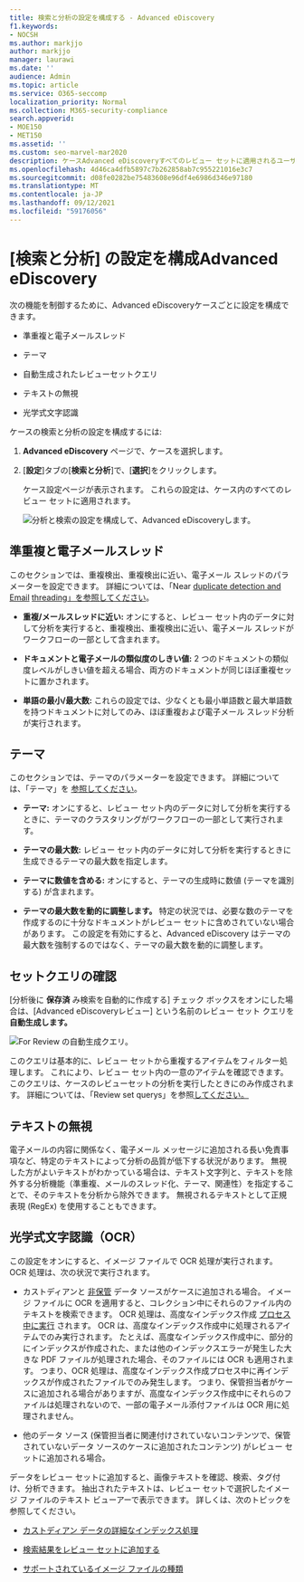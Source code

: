 ```yaml
---
title: 検索と分析の設定を構成する - Advanced eDiscovery
f1.keywords:
- NOCSH
ms.author: markjjo
author: markjjo
manager: laurawi
ms.date: ''
audience: Admin
ms.topic: article
ms.service: O365-seccomp
localization_priority: Normal
ms.collection: M365-security-compliance
search.appverid:
- MOE150
- MET150
ms.assetid: ''
ms.custom: seo-marvel-mar2020
description: ケースAdvanced eDiscoveryすべてのレビュー セットに適用されるユーザー設定を構成します。 これには、分析と光学式文字認識の設定が含まれます。
ms.openlocfilehash: 4d46ca4dfb5897c7b262858ab7c955221016e3c7
ms.sourcegitcommit: d08fe0282be75483608e96df4e6986d346e97180
ms.translationtype: MT
ms.contentlocale: ja-JP
ms.lasthandoff: 09/12/2021
ms.locfileid: "59176056"
---
```

# <a name="configure-search-and-analytics-settings-in-advanced-ediscovery"></a>[検索と分析] の設定を構成Advanced eDiscovery

次の機能を制御するために、Advanced eDiscoveryケースごとに設定を構成できます。

- 準重複と電子メールスレッド

- テーマ

- 自動生成されたレビューセットクエリ

- テキストの無視

- 光学式文字認識

ケースの検索と分析の設定を構成するには:

1. **Advanced eDiscovery** ページで、ケースを選択します。

2. [**設定**]タブの[**検索と分析**]で、[**選択**]をクリックします。

   ケース設定ページが表示されます。 これらの設定は、ケース内のすべてのレビュー セットに適用されます。

   ![分析と検索の設定を構成して、Advanced eDiscoveryします。](../media/AeDCaseSettings.png)

## <a name="near-duplicates-and-email-threading"></a>準重複と電子メールスレッド

このセクションでは、重複検出、重複検出に近い、電子メール スレッドのパラメーターを設定できます。 詳細については、「Near [duplicate detection and Email](near-duplicate-detection-in-advanced-ediscovery.md) [threading」を参照してください](email-threading-in-advanced-ediscovery.md)。

- **重複/メールスレッドに近い:** オンにすると、レビュー セット内のデータに対して分析を実行すると、重複検出、重複検出に近い、電子メール スレッドがワークフローの一部として含まれます。

- **ドキュメントと電子メールの類似度のしきい値:** 2 つのドキュメントの類似度レベルがしきい値を超える場合、両方のドキュメントが同じほぼ重複セットに置かされます。

- **単語の最小/最大数:** これらの設定では、少なくとも最小単語数と最大単語数を持つドキュメントに対してのみ、ほぼ重複および電子メール スレッド分析が実行されます。

## <a name="themes"></a>テーマ

このセクションでは、テーマのパラメーターを設定できます。 詳細については、「テーマ」を [参照してください](themes-in-advanced-ediscovery.md)。

- **テーマ:** オンにすると、レビュー セット内のデータに対して分析を実行するときに、テーマのクラスタリングがワークフローの一部として実行されます。

- **テーマの最大数:** レビュー セット内のデータに対して分析を実行するときに生成できるテーマの最大数を指定します。

- **テーマに数値を含める:** オンにすると、テーマの生成時に数値 (テーマを識別する) が含まれます。 

- **テーマの最大数を動的に調整します。** 特定の状況では、必要な数のテーマを作成するのに十分なドキュメントがレビュー セットに含めされていない場合があります。 この設定を有効にすると、Advanced eDiscovery はテーマの最大数を強制するのではなく、テーマの最大数を動的に調整します。

## <a name="review-set-query"></a>セットクエリの確認

[分析後に **保存済** み検索を自動的に作成する] チェック ボックスをオンにした場合は、[Advanced eDiscoveryレビュー] という名前のレビュー セット クエリを **自動生成します。** 

![For Review の自動生成クエリ。](../media/AeDForReviewQuery.png)

このクエリは基本的に、レビュー セットから重複するアイテムをフィルター処理します。 これにより、レビュー セット内の一意のアイテムを確認できます。 このクエリは、ケースのレビューセットの分析を実行したときにのみ作成されます。 詳細については、「Review set querys」を参照[してください。](review-set-search.md)

## <a name="ignore-text"></a>テキストの無視

電子メールの内容に関係なく、電子メール メッセージに追加される長い免責事項など、特定のテキストによって分析の品質が低下する状況があります。 無視した方がよいテキストがわかっている場合は、テキスト文字列と、テキストを除外する分析機能（準重複、メールのスレッド化、テーマ、関連性）を指定することで、そのテキストを分析から除外できます。 無視されるテキストとして正規表現 (RegEx) を使用することもできます。

## <a name="optical-character-recognition-ocr"></a>光学式文字認識（OCR）

この設定をオンにすると、イメージ ファイルで OCR 処理が実行されます。 OCR 処理は、次の状況で実行されます。

- カストディアンと [非保管](non-custodial-data-sources.md) データ ソースがケースに追加される場合。 イメージ ファイルに OCR を適用すると、コレクション中にそれらのファイル内のテキストを検索できます。 OCR 処理は、高度なインデックス作成 [プロセス中に実行](indexing-custodian-data.md) されます。 OCR は、高度なインデックス作成中に処理されるアイテムでのみ実行されます。 たとえば、高度なインデックス作成中に、部分的にインデックスが作成された、または他のインデックスエラーが発生した大きな PDF ファイルが処理された場合、そのファイルには OCR も適用されます。 つまり、OCR 処理は、高度なインデックス作成プロセス中に再インデックスが作成されたファイルでのみ発生します。 つまり、保管担当者がケースに追加される場合がありますが、高度なインデックス作成中にそれらのファイルは処理されないので、一部の電子メール添付ファイルは OCR 用に処理されません。

- 他のデータ ソース (保管担当者に関連付けされていないコンテンツで、保管されていないデータ ソースのケースに追加されたコンテンツ) がレビュー セットに追加される場合。

データをレビュー セットに追加すると、画像テキストを確認、検索、タグ付け、分析できます。 抽出されたテキストは、レビュー セットで選択したイメージ ファイルのテキスト ビューアーで表示できます。 詳しくは、次のトピックを参照してください。

- [カストディアン データの詳細なインデックス処理](indexing-custodian-data.md)

- [検索結果をレビュー セットに追加する](add-data-to-review-set.md#optical-character-recognition)

- [サポートされているイメージ ファイルの種類](supported-filetypes-ediscovery20.md#image)
